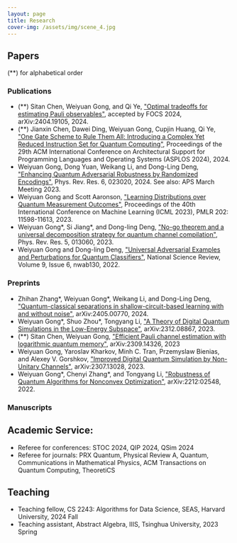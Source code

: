 ```yaml
---
layout: page
title: Research
cover-img: /assets/img/scene_4.jpg
---
```

## Papers

(**) for alphabetical order

### Publications
- (**) Sitan Chen, Weiyuan Gong, and Qi Ye, ["Optimal tradeoffs for estimating Pauli observables"](https://arxiv.org/abs/2404.19105), accepted by FOCS 2024, arXiv:2404.19105, 2024. 
- (**) Jianxin Chen, Dawei Ding, Weiyuan Gong, Cupjin Huang, Qi Ye, ["One Gate Scheme to Rule Them All: Introducing a Complex Yet Reduced Instruction Set for Quantum Computing"](https://dl.acm.org/doi/10.1145/3620665.3640386), Proceedings of the 29th ACM International Conference on Architectural Support for Programming Languages and Operating Systems (ASPLOS 2024), 2024.
- Weiyuan Gong, Dong Yuan, Weikang Li, and Dong-Ling Deng, ["Enhancing Quantum Adversarial Robustness by Randomized Encodings"](https://journals.aps.org/prresearch/abstract/10.1103/PhysRevResearch.6.023020), Phys. Rev. Res. 6, 023020, 2024. See also: APS March Meeting 2023.
- Weiyuan Gong and Scott Aaronson, ["Learning Distributions over Quantum Measurement Outcomes"](https://proceedings.mlr.press/v202/gong23a/gong23a.pdf), Proceedings of the 40th International Conference on Machine Learning (ICML 2023), PMLR 202: 11598-11613, 2023.
- Weiyuan Gong\*, Si Jiang\*, and Dong-ling Deng, ["No-go theorem and a universal decomposition strategy for quantum channel compilation"](https://journals.aps.org/prresearch/abstract/10.1103/PhysRevResearch.5.013060), Phys. Rev. Res. 5, 013060, 2023.
- Weiyuan Gong and Dong-ling Deng, ["Universal Adversarial Examples and Perturbations for Quantum Classifiers"](https://academic.oup.com/nsr/article/9/6/nwab130/6325546), National Science Review, Volume 9, Issue 6, nwab130, 2022.


### Preprints

- Zhihan Zhang\*, Weiyuan Gong\*, Weikang Li, and Dong-Ling Deng, ["Quantum-classical separations in shallow-circuit-based learning with and without noise"](https://arxiv.org/abs/2405.00770), arXiv:2405.00770, 2024.
- Weiyuan Gong\*, Shuo Zhou\*, Tongyang Li, ["A Theory of Digital Quantum Simulations in the Low-Energy Subspace"](https://arxiv.org/abs/2312.08867), arXiv:2312.08867, 2023.
- (**) Sitan Chen, Weiyuan Gong, ["Efficient Pauli channel estimation with logarithmic quantum memory"](https://arxiv.org/abs/2309.14326), arXiv:2309.14326, 2023
- Weiyuan Gong, Yaroslav Kharkov, Minh C. Tran, Przemyslaw Bienias, and Alexey V. Gorshkov, ["Improved Digital Quantum Simulation by Non-Unitary Channels"](https://arxiv.org/abs/2307.13028), arXiv:2307.13028, 2023. 
- Weiyuan Gong\*, Chenyi Zhang\*, and Tongyang Li, ["Robustness of Quantum Algorithms for Nonconvex Optimization"](https://arxiv.org/abs/2212:02548), arXiv:2212:02548, 2022.

### Manuscripts

## Academic Service:

- Referee for conferences: STOC 2024, QIP 2024, QSim 2024
- Referee for journals: PRX Quantum, Physical Review A, Quantum, Communications in Mathematical Physics, ACM Transactions on Quantum Computing, TheoretiCS

## Teaching

- Teaching fellow, CS 2243: Algorithms for Data Science, SEAS, Harvard University, 2024 Fall
- Teaching assistant, Abstract Algebra, IIIS, Tsinghua University, 2023 Spring

